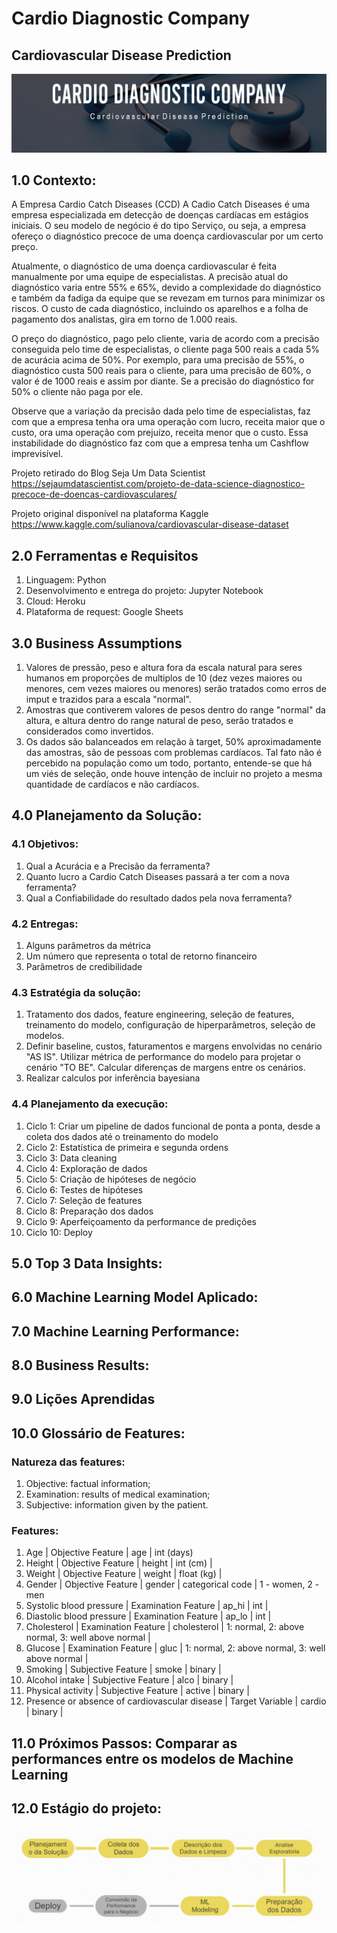 # Cardio Diagnostic Company
## Cardiovascular Disease Prediction
![](images/capa.jpg)

## 1.0 Contexto:

A Empresa Cardio Catch Diseases (CCD)
A Cadio Catch Diseases é uma empresa especializada em detecção de doenças cardíacas em estágios iniciais. O seu modelo de negócio é do tipo Serviço, ou seja, a empresa ofereço o diagnóstico precoce de uma doença cardiovascular por um certo preço.

Atualmente, o diagnóstico de uma doença cardiovascular é feita manualmente por uma equipe de especialistas. A precisão atual do diagnóstico varia entre 55% e 65%, devido a complexidade do diagnóstico e também da fadiga da equipe que se revezam em turnos para minimizar os riscos. O custo de cada diagnóstico, incluindo os aparelhos e a folha de pagamento dos analistas, gira em torno de 1.000 reais.

O preço do diagnóstico, pago pelo cliente, varia de acordo com a precisão conseguida pelo time de especialistas, o cliente paga 500 reais a cada 5% de acurácia acima de 50%. Por exemplo, para uma precisão de 55%, o diagnóstico custa 500 reais para o cliente, para uma precisão de 60%, o valor é de 1000 reais e assim por diante. Se a precisão do diagnóstico for 50% o cliente não paga por ele.

Observe que a variação da precisão dada pelo time de especialistas, faz com que a empresa tenha ora uma operação com lucro, receita maior que o custo, ora uma operação com prejuízo, receita menor que o custo. Essa instabilidade do diagnóstico faz com que a empresa tenha um Cashflow imprevisível.

Projeto retirado do Blog Seja Um Data Scientist
https://sejaumdatascientist.com/projeto-de-data-science-diagnostico-precoce-de-doencas-cardiovasculares/

Projeto original disponível na plataforma Kaggle
https://www.kaggle.com/sulianova/cardiovascular-disease-dataset

## 2.0 Ferramentas e Requisitos
1. Linguagem: Python
2. Desenvolvimento e entrega do projeto: Jupyter Notebook
3. Cloud: Heroku
4. Plataforma de request: Google Sheets
## 3.0 Business Assumptions
1. Valores de pressão, peso e altura fora da escala natural para seres humanos em proporções de multiplos de 10 (dez vezes maiores ou menores, cem vezes maiores ou menores) serão tratados como erros de imput e trazidos para a escala "normal".
2. Amostras que contiverem valores de pesos dentro do range "normal" da altura, e altura dentro do range natural de peso, serão tratados e considerados como invertidos. 
3. Os dados são balanceados em relação à target, 50% aproximadamente das amostras, são de pessoas com problemas cardíacos. Tal fato não é percebido na população como um todo, portanto, entende-se que há um viés de seleção, onde houve intenção de incluir no projeto a mesma quantidade de cardíacos e não cardíacos.
## 4.0 Planejamento da Solução:

### 4.1 Objetivos:

1. Qual a Acurácia e a Precisão da ferramenta?
2. Quanto lucro a Cardio Catch Diseases passará a ter com a nova ferramenta?
3. Qual a Confiabilidade do resultado dados pela nova ferramenta?

### 4.2 Entregas:
1. Alguns parâmetros da métrica
2. Um número que representa o total de retorno financeiro
3. Parâmetros de credibilidade

### 4.3 Estratégia da solução:
1. Tratamento dos dados, feature engineering, seleção de features, treinamento do modelo, configuração de hiperparâmetros, seleção de modelos.
2. Definir baseline, custos, faturamentos e margens envolvidas no cenário "AS IS". Utilizar métrica de performance do modelo para projetar o cenário "TO BE". Calcular diferenças de margens entre os cenários.
3. Realizar calculos por inferência bayesiana

### 4.4 Planejamento da execução:

1. Ciclo 1: Criar um pipeline de dados funcional de ponta a ponta, desde a coleta dos dados até o treinamento do modelo
2. Ciclo 2: Estatística de primeira e segunda ordens
3. Ciclo 3: Data cleaning
4. Ciclo 4: Exploração de dados
5. Ciclo 5: Criação de hipóteses de negócio
6. Ciclo 6: Testes de hipóteses
7. Ciclo 7: Seleção de features
8. Ciclo 8: Preparação dos dados
9. Ciclo 9: Aperfeiçoamento da performance de predições
10. Ciclo 10: Deploy

## 5.0 Top 3 Data Insights:
## 6.0 Machine Learning Model Aplicado:
## 7.0 Machine Learning Performance:
## 8.0 Business Results:
## 9.0 Lições Aprendidas
## 10.0 Glossário de Features:

### Natureza das features:

1. Objective: factual information;
2. Examination: results of medical examination;
3. Subjective: information given by the patient.

### Features:

1. Age | Objective Feature | age | int (days)
2. Height | Objective Feature | height | int (cm) |
3. Weight | Objective Feature | weight | float (kg) |
4. Gender | Objective Feature | gender | categorical code | 1 - women, 2 - men
5. Systolic blood pressure | Examination Feature | ap_hi | int |
6. Diastolic blood pressure | Examination Feature | ap_lo | int |
7. Cholesterol | Examination Feature | cholesterol | 1: normal, 2: above normal, 3: well above normal |
8. Glucose | Examination Feature | gluc | 1: normal, 2: above normal, 3: well above normal |
9. Smoking | Subjective Feature | smoke | binary |
10. Alcohol intake | Subjective Feature | alco | binary |
11. Physical activity | Subjective Feature | active | binary |
12. Presence or absence of cardiovascular disease | Target Variable | cardio | binary |

## 11.0 Próximos Passos: Comparar as performances entre os modelos de Machine Learning
## 12.0 Estágio do projeto:
![](images/estagio.JPG)
